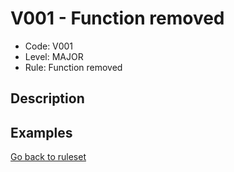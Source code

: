 # V001 - Function removed

* Code: V001
* Level: MAJOR
* Rule: Function removed

## Description

## Examples

[Go back to ruleset](../README.md)
